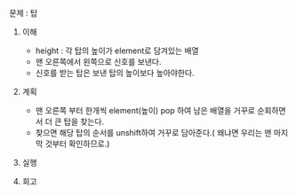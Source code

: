문제 : 탑


1. 이해
    - height : 각 탑의 높이가 element로 담겨있는 배열
    - 맨 오른쪽에서 왼쪽으로 신호를 보낸다.
    - 신호를 받는 탑은 보낸 탑의 높이보다 높아야한다.
2. 계획
    - 맨 오른쪽 부터 한개씩 element(높이) pop 하여 남은 배열을 거꾸로 순회하면서 더 큰 탑을 찾는다.
    - 찾으면 해당 탑의 순서를 unshift하여 거꾸로 담아준다.( 왜냐면 우리는 맨 마지막 것부터 확인하므로.)

3. 실행

4. 회고